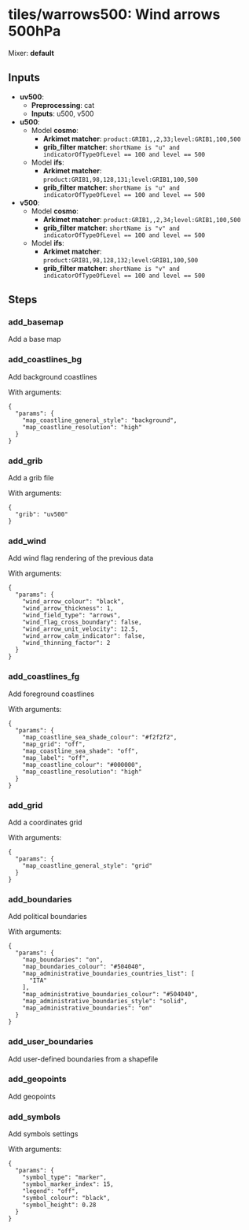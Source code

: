 # tiles/warrows500: Wind arrows 500hPa

Mixer: **default**

## Inputs

* **uv500**:
    * **Preprocessing**: cat
    * **Inputs**: u500, v500
* **u500**:
    * Model **cosmo**:
        * **Arkimet matcher**: `product:GRIB1,,2,33;level:GRIB1,100,500`
        * **grib_filter matcher**: `shortName is "u" and indicatorOfTypeOfLevel == 100 and level == 500`
    * Model **ifs**:
        * **Arkimet matcher**: `product:GRIB1,98,128,131;level:GRIB1,100,500`
        * **grib_filter matcher**: `shortName is "u" and indicatorOfTypeOfLevel == 100 and level == 500`
* **v500**:
    * Model **cosmo**:
        * **Arkimet matcher**: `product:GRIB1,,2,34;level:GRIB1,100,500`
        * **grib_filter matcher**: `shortName is "v" and indicatorOfTypeOfLevel == 100 and level == 500`
    * Model **ifs**:
        * **Arkimet matcher**: `product:GRIB1,98,128,132;level:GRIB1,100,500`
        * **grib_filter matcher**: `shortName is "v" and indicatorOfTypeOfLevel == 100 and level == 500`

## Steps

### add_basemap

Add a base map


### add_coastlines_bg

Add background coastlines

With arguments:
```
{
  "params": {
    "map_coastline_general_style": "background",
    "map_coastline_resolution": "high"
  }
}
```

### add_grib

Add a grib file

With arguments:
```
{
  "grib": "uv500"
}
```

### add_wind

Add wind flag rendering of the previous data

With arguments:
```
{
  "params": {
    "wind_arrow_colour": "black",
    "wind_arrow_thickness": 1,
    "wind_field_type": "arrows",
    "wind_flag_cross_boundary": false,
    "wind_arrow_unit_velocity": 12.5,
    "wind_arrow_calm_indicator": false,
    "wind_thinning_factor": 2
  }
}
```

### add_coastlines_fg

Add foreground coastlines

With arguments:
```
{
  "params": {
    "map_coastline_sea_shade_colour": "#f2f2f2",
    "map_grid": "off",
    "map_coastline_sea_shade": "off",
    "map_label": "off",
    "map_coastline_colour": "#000000",
    "map_coastline_resolution": "high"
  }
}
```

### add_grid

Add a coordinates grid

With arguments:
```
{
  "params": {
    "map_coastline_general_style": "grid"
  }
}
```

### add_boundaries

Add political boundaries

With arguments:
```
{
  "params": {
    "map_boundaries": "on",
    "map_boundaries_colour": "#504040",
    "map_administrative_boundaries_countries_list": [
      "ITA"
    ],
    "map_administrative_boundaries_colour": "#504040",
    "map_administrative_boundaries_style": "solid",
    "map_administrative_boundaries": "on"
  }
}
```

### add_user_boundaries

Add user-defined boundaries from a shapefile


### add_geopoints

Add geopoints


### add_symbols

Add symbols settings

With arguments:
```
{
  "params": {
    "symbol_type": "marker",
    "symbol_marker_index": 15,
    "legend": "off",
    "symbol_colour": "black",
    "symbol_height": 0.28
  }
}
```

